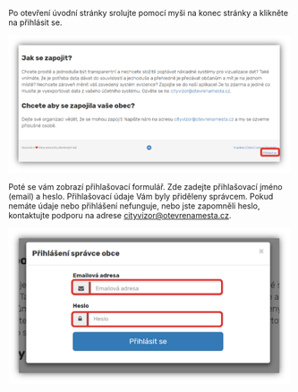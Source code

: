 Po otevření úvodní stránky srolujte pomocí myši na konec stránky a klikněte na přihlásit se.

![Prihlaseni_1](prihlaseni_1.png)

Poté se vám zobrazí přihlašovací formulář. Zde zadejte přihlašovací jméno (email) a heslo. Přihlašovací údaje Vám byly přiděleny správcem. Pokud nemáte údaje nebo přihlášení nefunguje, nebo jste zapomněli heslo, kontaktujte podporu na adrese cityvizor@otevrenamesta.cz. 

![Prihlaseni_2](prihlaseni_2.png)
